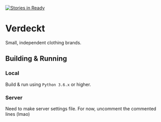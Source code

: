 [![Stories in Ready](https://badge.waffle.io/mattjp/vanilla.svg?label=ready&title=Ready)](http://waffle.io/mattjp/vanilla)

# Verdeckt

Small, independent clothing brands.

## Building & Running

### Local

Build & run using `Python 3.6.x` or higher. 

### Server

Need to make server settings file. For now, uncomment the commented lines (lmao)
